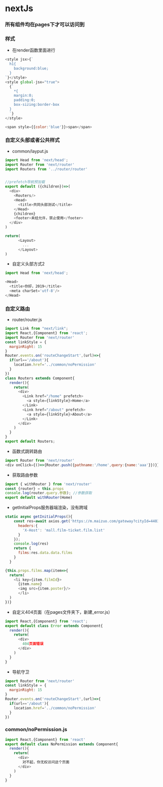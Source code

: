 # nextJs
### 所有组件均在pages下才可以访问到
### 样式
- 在render函数里面进行
```javascript
<style jsx>{`
  h1{
    background:blue;
  }
`}</style>
<style global-jsx="true">
  {`
    *{
    margin:0;
    padding:0;
    box-sizing:border-box
  }
  `}
</style>
```
```javascript
<span style={{color:'blue'}}>span</span>
```
### 自定义头部或者公共样式
- common/layput.js
```javascript
import Head from 'next/head';
import Router from 'next/router'
import Routers from '../router/router'


//prefetch导航预加载
export default ({children})=>(
  <div>
    <Routers/>
    <Head>
      <title>共同头部测试</title>
    </Head>
    {children}
    <footer>未经允许，禁止使用</footer>
  </div>
)
```
```javascript
return(
      <Layout>
        ...
      </Layout>
)
```
- 自定义头部方式2
```javascript
import Head from 'next/head';
```
```javascript
<Head>
  <title>你好，2019</title>
  <meta charSet='utf-8'/>
</Head>
```
### 自定义路由
- router/router.js
```javascript
import Link from "next/link";
import React,{Component} from 'react';
import Router from 'next/router'
const linkStyle = {
  marginRight: 15
}
Router.events.on('routeChangeStart',(url)=>{
  if(url=='/about'){
    location.href='../common/noPermission'
  }
})
class Routers extends Component{
  render(){
    return(
      <div>
        <Link href="/home" prefetch>
          <a style={linkStyle}>Home</a>
        </Link>
        <Link href="/about" prefetch>
          <a style={linkStyle}>About</a>
        </Link>
      </div>
    )
  }
}
export default Routers;

```
- 函数式跳转路由
```javascript
import Router from 'next/router'
<div onClick={()=>{Router.push({pathname:'/home',query:{name:'aaa'}})}}>home</div>
```
- 获取路由参数
```javascript
import { withRouter } from 'next/router'
const {router} = this.props
console.log(router.query.参数); //参数获取
export default withRouter(Home)
```
- getInitialProps服务器端渲染，没有跨域
```javascript
static async getInitialProps(){
    const res=await axios.get('https://m.maizuo.com/gateway?cityId=440300&pageNum=1&pageSize=10&type=1&k=8326610',{
      headers:{
        'X-Host': 'mall.film-ticket.film.list'
      }
    });
    console.log(res)
    return {
      films:res.data.data.films
    }
  }
```
```javascript
{this.props.films.map(item=>{
  return(
    <li key={item.filmId}>
      {item.name}
      <img src={item.poster}/>
      </li>
  )
})}
```
- 自定义404页面（在pages文件夹下，新建_error.js）
```javascript
import React,{Component} from 'react';
export default class Error extends Component{
  render(){
    return(
      <div>
        404页面错误
      </div>
    )
  }
}
```
- 导航守卫
```javascript
import Router from 'next/router'
const linkStyle = {
  marginRight: 15
}
Router.events.on('routeChangeStart',(url)=>{
  if(url=='/about'){
    location.href='../common/noPermission'
  }
})
```
### common/noPermission.js
```javascript
import React,{Component} from 'react'
export default class NoPermission extends Component{
  render(){
    return(
      <div>
        对不起，你无权访问这个页面
      </div>
    )
  }
}
```
